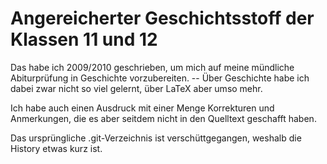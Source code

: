 # Angereicherter Geschichtsstoff der Klassen 11 und 12 

Das habe ich 2009/2010 geschrieben, um mich auf meine mündliche
Abiturprüfung in Geschichte vorzubereiten. -- Über Geschichte habe ich
dabei zwar nicht so viel gelernt, über LaTeX aber umso mehr.

Ich habe auch einen Ausdruck mit einer Menge Korrekturen und
Anmerkungen, die es aber seitdem nicht in den Quelltext geschafft haben.

Das ursprüngliche .git-Verzeichnis ist verschüttgegangen, weshalb die
History etwas kurz ist.
